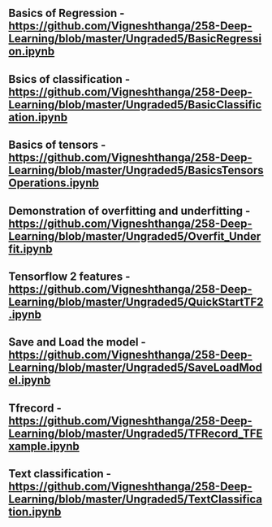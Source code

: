 ## Basics of Regression - https://github.com/Vigneshthanga/258-Deep-Learning/blob/master/Ungraded5/BasicRegression.ipynb 
## Bsics of classification - https://github.com/Vigneshthanga/258-Deep-Learning/blob/master/Ungraded5/BasicClassification.ipynb 
## Basics of tensors - https://github.com/Vigneshthanga/258-Deep-Learning/blob/master/Ungraded5/BasicsTensorsOperations.ipynb
## Demonstration of overfitting and underfitting - https://github.com/Vigneshthanga/258-Deep-Learning/blob/master/Ungraded5/Overfit_Underfit.ipynb
## Tensorflow 2 features - https://github.com/Vigneshthanga/258-Deep-Learning/blob/master/Ungraded5/QuickStartTF2.ipynb 
## Save and Load the model - https://github.com/Vigneshthanga/258-Deep-Learning/blob/master/Ungraded5/SaveLoadModel.ipynb
## Tfrecord - https://github.com/Vigneshthanga/258-Deep-Learning/blob/master/Ungraded5/TFRecord_TFExample.ipynb
## Text classification - https://github.com/Vigneshthanga/258-Deep-Learning/blob/master/Ungraded5/TextClassification.ipynb
